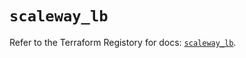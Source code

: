 # `scaleway_lb`

Refer to the Terraform Registory for docs: [`scaleway_lb`](https://registry.terraform.io/providers/scaleway/scaleway/2.22.0/docs/resources/lb).
